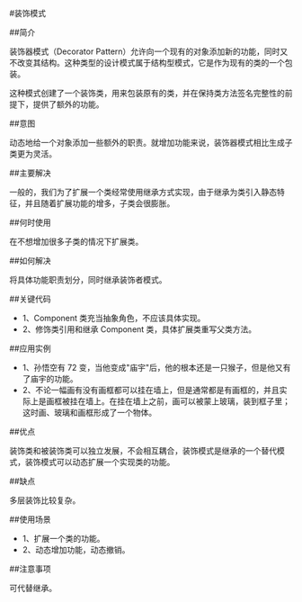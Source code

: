 #装饰模式

##简介

装饰器模式（Decorator Pattern）允许向一个现有的对象添加新的功能，同时又不改变其结构。这种类型的设计模式属于结构型模式，它是作为现有的类的一个包装。

这种模式创建了一个装饰类，用来包装原有的类，并在保持类方法签名完整性的前提下，提供了额外的功能。

##意图

动态地给一个对象添加一些额外的职责。就增加功能来说，装饰器模式相比生成子类更为灵活。

##主要解决

一般的，我们为了扩展一个类经常使用继承方式实现，由于继承为类引入静态特征，并且随着扩展功能的增多，子类会很膨胀。

##何时使用

在不想增加很多子类的情况下扩展类。

##如何解决

将具体功能职责划分，同时继承装饰者模式。

##关键代码

*  1、Component 类充当抽象角色，不应该具体实现。 
*  2、修饰类引用和继承 Component 类，具体扩展类重写父类方法。

##应用实例 

* 1、孙悟空有 72 变，当他变成"庙宇"后，他的根本还是一只猴子，但是他又有了庙宇的功能。 
* 2、不论一幅画有没有画框都可以挂在墙上，但是通常都是有画框的，并且实际上是画框被挂在墙上。在挂在墙上之前，画可以被蒙上玻璃，装到框子里；这时画、玻璃和画框形成了一个物体。

##优点

装饰类和被装饰类可以独立发展，不会相互耦合，装饰模式是继承的一个替代模式，装饰模式可以动态扩展一个实现类的功能。

##缺点

多层装饰比较复杂。

##使用场景

* 1、扩展一个类的功能。 
* 2、动态增加功能，动态撤销。

##注意事项

可代替继承。



